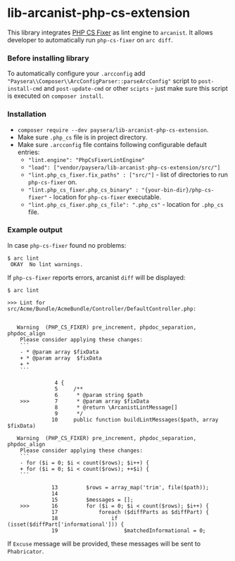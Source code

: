 # lib-arcanist-php-cs-extension

This library integrates [PHP CS Fixer](https://github.com/FriendsOfPHP/PHP-CS-Fixer) as lint engine to `arcanist`.
It allows developer to automatically run `php-cs-fixer` on `arc diff`.

### Before installing library

To automatically configure your `.arcconfig` add `"Paysera\\Composer\\ArcConfigParser::parseArcConfig"` script to `post-install-cmd` and `post-update-cmd`
 or other `scipts` - just make sure this script is executed on `composer install`.

### Installation

* `composer require --dev paysera/lib-arcanist-php-cs-extension`.
* Make sure `.php_cs` file is in project directory.
* Make sure `.arcconfig` file contains following configurable default entries:
  * `"lint.engine": "PhpCsFixerLintEngine"`
  * `"load": ["vendor/paysera/lib-arcanist-php-cs-extension/src/"]` 
  * `"lint.php_cs_fixer.fix_paths" : ["src/"]` - list of directories to run `php-cs-fixer` on.
  * `"lint.php_cs_fixer.php_cs_binary" : "{your-bin-dir}/php-cs-fixer"` - location for `php-cs-fixer` executable.
  * `"lint.php_cs_fixer.php_cs_file": ".php_cs"` - location for `.php_cs` file.

### Example output

In case `php-cs-fixer` found no problems:
```
$ arc lint
 OKAY  No lint warnings.
```

If `php-cs-fixer` reports errors, arcanist `diff` will be displayed:
```
$ arc lint

>>> Lint for src/Acme/Bundle/AcmeBundle/Controller/DefaultController.php:


   Warning  (PHP_CS_FIXER) pre_increment, phpdoc_separation, phpdoc_align
    Please consider applying these changes:
    ```
    - * @param array $fixData
    + * @param array  $fixData
    + *
    ```

               4 {
               5     /**
               6      * @param string $path
    >>>        7      * @param array $fixData
               8      * @return \ArcanistLintMessage[]
               9      */
              10     public function buildLintMessages($path, array $fixData)

   Warning  (PHP_CS_FIXER) pre_increment, phpdoc_separation, phpdoc_align
    Please consider applying these changes:
    ```
    - for ($i = 0; $i < count($rows); $i++) {
    + for ($i = 0; $i < count($rows); ++$i) {
    ```

              13         $rows = array_map('trim', file($path));
              14 
              15         $messages = [];
    >>>       16         for ($i = 0; $i < count($rows); $i++) {
              17             foreach ($diffParts as $diffPart) {
              18                 if (isset($diffPart['informational'])) {
              19                     $matchedInformational = 0;

```
If `Excuse` message will be provided, these messages will be sent to `Phabricator`.
